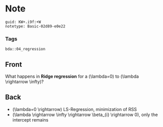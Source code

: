 # Note
```
guid: KW+.i9f:+W
notetype: Basic-02d89-e0e22
```

### Tags
```
bda::04_regression
```

## Front
What happens in <b>Ridge regression</b> for a \(\lambda=0\) to
\(\lambda \rightarrow \infty\)?

## Back
- \(\lambda=0 \rightarrow\) LS-Regression, minimization of RSS
- \(\lambda \rightarrow \infty \rightarrow \beta_{i} \rightarrow 0\), only the intercept remains
